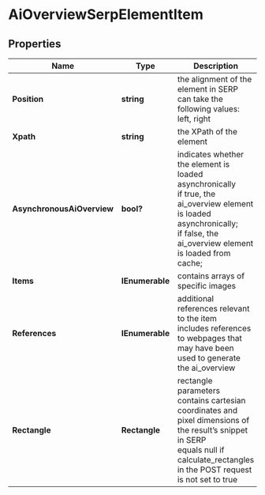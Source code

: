 # AiOverviewSerpElementItem


## Properties

| Name | Type | Description | Notes |
|------------ | ------------- | ------------- | -------------|
**Position** | **string** | the alignment of the element in SERP<br>can take the following values:<br>left, right |[optional]|
**Xpath** | **string** | the XPath of the element |[optional]|
**AsynchronousAiOverview** | **bool?** | indicates whether the element is loaded asynchronically<br>if true, the ai_overview element is loaded asynchronically;<br>if false, the ai_overview element is loaded from cache; |[optional]|
**Items** | **IEnumerable<AiOverviewElement>** | contains arrays of specific images |[optional]|
**References** | **IEnumerable<AiOverviewReference>** | additional references relevant to the item<br>includes references to webpages that may have been used to generate the ai_overview |[optional]|
**Rectangle** | **Rectangle** | rectangle parameters<br>contains cartesian coordinates and pixel dimensions of the result’s snippet in SERP<br>equals null if calculate_rectangles in the POST request is not set to true |[optional]|